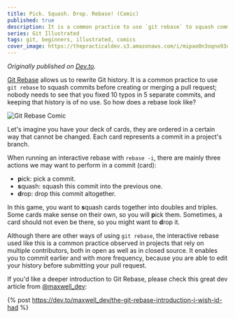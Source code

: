 ```yaml
---
title: Pick. Squash. Drop. Rebase! (Comic)
published: true
description: It is a common practice to use `git rebase` to squash commits before creating or merging a pull request; nobody needs to see that you fixed 10 typos in 5 separate commits, and keeping that history is of no use. So how does a rebase look like?
series: Git Illustrated
tags: git, beginners, illustrated, comics
cover_image: https://thepracticaldev.s3.amazonaws.com/i/mipao0n3oqno93o22s7f.png
---
```


_Originally published on [Dev.to](https://dev.to/erikaheidi/pick-squash-drop-rebase-comic-607)._

[Git Rebase](https://git-scm.com/docs/git-rebase) allows us to rewrite Git history. It is a common practice to use `git rebase` to squash commits before creating or merging a pull request; nobody needs to see that you fixed 10 typos in 5 separate commits, and keeping that history is of no use. So how does a rebase look like?

![Git Rebase Comic](https://thepracticaldev.s3.amazonaws.com/i/fbah0r4533nv72y2wgiz.png)

Let's imagine you have your deck of cards, they are ordered in a certain way that cannot be changed. Each card represents a commit in a project's branch.

When running an interactive rebase with `rebase -i`, there are mainly three actions we may want to perform in a commit (card):

- **p**ick: pick a commit.
- **s**quash: squash this commit into the previous one.
- **d**rop: drop this commit altogether.

In this game, you want to **s**quash cards together into doubles and triples. Some cards make sense on their own, so you will **p**ick them. Sometimes, a card should not even be there, so you might want to **d**rop it.

Although there are other ways of using `git rebase`, the interactive rebase used like this is a common practice observed in projects that rely on multiple contributors, both in open as well as in closed source. It enables you to commit earlier and with more frequency, because you are able to edit your history before submitting your pull request.

If you'd like a deeper introduction to Git Rebase, please check this great dev article from [@maxwell_dev](https://dev.to/maxwell_dev):

{% post https://dev.to/maxwell_dev/the-git-rebase-introduction-i-wish-id-had %} 
